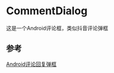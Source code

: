 # CommentDialog
这是一个Android评论框，类似抖音评论弹框

## 参考
[Android评论回复弹框](https://blog.csdn.net/qq_32518491/article/details/85000421)
